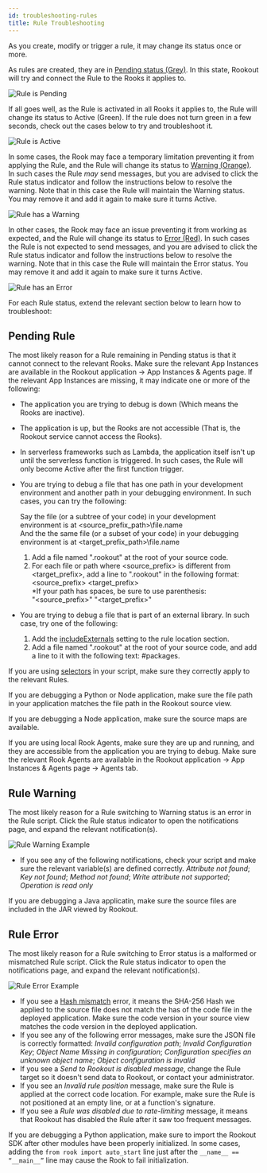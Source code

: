```yaml
---
id: troubleshooting-rules
title: Rule Troubleshooting
---
```


As you create, modify or trigger a rule, it may change its status once or more.

As rules are created, they are in [Pending status (Grey)](#pending-rule).
In this state, Rookout will try and connect the Rule to the Rooks it applies to.

![Rule is Pending](/img/screenshots/rule_status_grey.png)

If all goes well, as the Rule is activated in all Rooks it applies to, the Rule will change its status to Active (Green).
If the rule does not turn green in a few seconds, check out the cases below to try and troubleshoot it.

![Rule is Active](/img/screenshots/rule_status_green.png)

In some cases, the Rook may face a temporary limitation preventing it from applying the Rule, and the Rule will change its status to [Warning (Orange)](#rule-warning).
In such cases the Rule *may* send messages, but you are advised to click the Rule status indicator and follow the instructions below to resolve the warning.
Note that in this case the Rule will maintain the Warning status. You may remove it and add it again to make sure it turns Active.

![Rule has a Warning](/img/screenshots/rule_status_orange.png)

In other cases, the Rook may face an issue preventing it from working as expected, and the Rule will change its status to [Error (Red)](#rule-error).
In such cases the Rule is not expected to send messages, and you are advised to click the Rule status indicator and follow the instructions below to resolve the warning.
Note that in this case the Rule will maintain the Error status. You may remove it and add it again to make sure it turns Active.

![Rule has an Error](/img/screenshots/rule_status_red.png)


For each Rule status, extend the relevant section below to learn how to troubleshoot:

## Pending Rule

The most likely reason for a Rule remaining in Pending status is that it cannot connect to the relevant Rooks.
Make sure the relevant App Instances are available in the Rookout application -> App Instances & Agents page.
If the relevant App Instances are missing, it may indicate one or more of the following:
- The application you are trying to debug is down (Which means the Rooks are inactive). 
- The application is up, but the Rooks are not accessible (That is, the Rookout service cannot access the Rooks). 
- In serverless frameworks such as Lambda, the application itself isn't up until the serverless function is triggered.
In such cases, the Rule will only become Active after the first function trigger.
- You are trying to debug a file that has one path in your development environment and another path in your debugging environment.
In such cases, you can try the following:

    Say the file (or a subtree of your code) in your development environment is at <source_prefix_path>\file.name  
    And the the same file (or a subset of your code) in your debugging environment is at <target_prefix_path>\file.name  

    1. Add a file named ".rookout" at the root of your source code.  
    2. For each file or path where <source_prefix> is different from <target_prefix>, add a line to ".rookout" in the following format:  
    <source_prefix> <target_prefix>  
    *If your path has spaces, be sure to use parenthesis:  
    "<source_prefix>" "<target_prefix>"  

- You are trying to debug a file that is part of an external library.
In such case, try one of the following:
    1. Add the [includeExternals](rules-aug.md#include-external-files) setting to the rule location section.
    2. Add a file named ".rookout" at the root of your source code, and add a line to it with the following text: #packages.

If you are using [selectors](rules-uses.md#selector) in your script, make sure they correctly apply to the relevant Rules.

If you are debugging a Python or Node application, make sure the file path in your application matches the file path in the Rookout source view.

If you are debugging a Node application, make sure the source maps are available.

If you are using local Rook Agents, make sure they are up and running, and they are accessible from the application you are trying to debug.
Make sure the relevant Rook Agents are available in the Rookout application -> App Instances & Agents page -> Agents tab.

## Rule Warning

The most likely reason for a Rule switching to Warning status is an error in the Rule script.
Click the Rule status indicator to open the notifications page, and expand the relevant notification(s).

![Rule Warning Example](/img/screenshots/rule_warning_notification.png)

- If you see any of the following notifications, check your script and make sure the relevant variable(s) are defined correctly.
*Attribute not found*; *Key not found*; *Method not found*; *Write attribute not supported*; *Operation is read only*

If you are debugging a Java applicatin, make sure the source files are included in the JAR viewed by Rookout.

## Rule Error

The most likely reason for a Rule switching to Error status is a malformed or mismatched Rule script.
Click the Rule status indicator to open the notifications page, and expand the relevant notification(s).

![Rule Error Example](/img/screenshots/rule_error_notification.png)

- If you see a [Hash mismatch](rules-aug.md#file-line) error, it means the SHA-256 Hash we applied to the source file does not match the has of the code file in the deployed application.
Make sure the code version in your source view matches the code version in the deployed application.
- If you see any of the following error messages, make sure the JSON file is correctly formatted:
*Invalid configuration path*; *Invalid Configuration Key*; *Object Name Missing in configuration*; *Configuration specifies an unknown object name*; *Object configuration is invalid*
- If you see a *Send to Rookout is disabled message*, change the Rule target so it doesn't send data to Rookout, or contact your administrator.
- If you see an *Invalid rule position* message, make sure the Rule is applied at the correct code location.
For example, make sure the Rule is not positioned at an empty line, or at a function's signature.
- If you see a *Rule was disabled due to rate-limiting* message, it means that Rookout has disabled the Rule after it saw too frequent messages.

If you are debugging a Python application, make sure to import the Rookout SDK after other modules have been properly initialized.
In some cases, adding the `from rook import auto_start` line just after the `__name__ == “__main__”` line may cause the Rook to fail initialization.